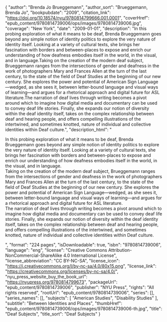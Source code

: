 {
  "author": "Brenda Jo Brueggemann",
  "author_sort": "Brueggemann, Brenda Jo",
  "bookpubdate": "2009",
  "citation_link": "https://doi.org/10.18574/nyu/9780814799666.001.0001",
  "coverHref": "epub_content/9780814739006/ops/images/9780814739006.jpg",
  "coverage": "New York",
  "date": "2009-01-01",
  "description": "In this probing exploration of what it means to be deaf, Brenda Brueggemann goes beyond any simple notion of identity politics to explore the very nature of identity itself. Looking at a variety of cultural texts, she brings her fascination with borders and between-places to expose and enrich our understanding of how deafness embodies itself in the world, in the visual, and in language.Taking on the creation of the modern deaf subject, Brueggemann ranges from the intersections of gender and deafness in the work of photographers Mary and Frances Allen at the turn of the last century, to the state of the field of Deaf Studies at the beginning of our new century. She explores the power and potential of American Sign Language&#8212;wedged, as she sees it, between letter-bound language and visual ways of learning&#8212;and argues for a rhetorical approach and digital future for ASL literature.The narration of deaf lives through writing becomes a pivot around which to imagine how digital media and documentary can be used to convey deaf life stories. Finally, she expands our notion of diversity within the deaf identity itself, takes on the complex relationship between deaf and hearing people, and offers compelling illustrations of the intertwined, and sometimes knotted, nature of individual and collective identities within Deaf culture.",
  "description_html": "<p>In this probing exploration of what it means to be deaf, Brenda Brueggemann goes beyond any simple notion of identity politics to explore the very nature of identity itself. Looking at a variety of cultural texts, she brings her fascination with borders and between-places to expose and enrich our understanding of how deafness embodies itself in the world, in the visual, and in language.<br>Taking on the creation of the modern deaf subject, Brueggemann ranges from the intersections of gender and deafness in the work of photographers Mary and Frances Allen at the turn of the last century, to the state of the field of Deaf Studies at the beginning of our new century. She explores the power and potential of American Sign Language&#8212;wedged, as she sees it, between letter-bound language and visual ways of learning&#8212;and argues for a rhetorical approach and digital future for ASL literature.<br>The narration of deaf lives through writing becomes a pivot around which to imagine how digital media and documentary can be used to convey deaf life stories. Finally, she expands our notion of diversity within the deaf identity itself, takes on the complex relationship between deaf and hearing people, and offers compelling illustrations of the intertwined, and sometimes knotted, nature of individual and collective identities within Deaf culture.</p>",
  "format": "224 pages",
  "isDownloadable": true,
  "isbn": "9780814739006",
  "language": "eng",
  "license": "Creative Commons Attribution-NonCommercial-ShareAlike 4.0 International License",
  "license_abbreviation": "CC BY-NC-SA",
  "license_icon": "https://i.creativecommons.org/l/by-nc-sa/4.0/80x15.png",
  "license_link": "https://creativecommons.org/licenses/by-nc-sa/4.0/",
  "nyu_press_website_buy_the_book_url": "https://nyupress.org/9780814799673",
  "packageUrl": "epub_content/9780814739006",
  "publisher": "NYU Press",
  "rights": "All rights reserved",
  "rootUrl": "epub_content/9780814739006",
  "series": [],
  "series_names": [],
  "subjects": [
    "American Studies",
    "Disability Studies"
  ],
  "subtitle": "Between Identities and Places",
  "thumbHref": "epub_content/9780814739006/ops/images/9780814739006-th.jpg",
  "title": "Deaf Subjects",
  "title_sort": "Deaf Subjects"
}
